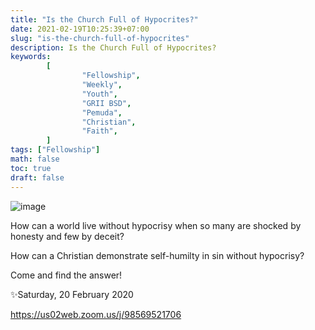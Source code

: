```yaml
---
title: "Is the Church Full of Hypocrites?"
date: 2021-02-19T10:25:39+07:00
slug: "is-the-church-full-of-hypocrites"
description: Is the Church Full of Hypocrites?
keywords:
        [
                "Fellowship",
                "Weekly",
                "Youth",
                "GRII BSD",
                "Pemuda",
                "Christian",
                "Faith",
        ]
tags: ["Fellowship"]
math: false
toc: true
draft: false
---
```


![image](/images/events/20210220.jpeg)

How can a world live without hypocrisy when so many are shocked by honesty and few by deceit?

How can a Christian demonstrate self-humilty in sin without hypocrisy?

Come and find the answer!

✨Saturday, 20 February 2020

https://us02web.zoom.us/j/98569521706

